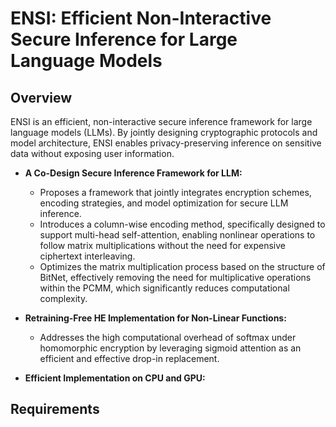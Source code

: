 # ENSI: Efficient Non-Interactive Secure Inference for Large Language Models

## Overview
ENSI is an efficient, non-interactive secure inference framework for large language models (LLMs). By jointly designing cryptographic protocols and model architecture, ENSI enables privacy-preserving inference on sensitive data without exposing user information.

- **A Co-Design Secure Inference Framework for LLM:**  
  - Proposes a framework that jointly integrates encryption schemes, encoding strategies, and model optimization for secure LLM inference.  
  - Introduces a column-wise encoding method, specifically designed to support multi-head self-attention, enabling nonlinear operations to follow matrix multiplications without the need for expensive ciphertext interleaving.  
  - Optimizes the matrix multiplication process based on the structure of BitNet, effectively removing the need for multiplicative operations within the PCMM, which significantly reduces computational complexity.

- **Retraining-Free HE Implementation for Non-Linear Functions:**  
  - Addresses the high computational overhead of softmax under homomorphic encryption by leveraging sigmoid attention as an efficient and effective drop-in replacement.  

- **Efficient Implementation on CPU and GPU:** 

## Requirements
